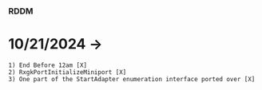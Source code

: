 ### RDDM

# 10/21/2024 -> 
    1) End Before 12am [X]
    2) RxgkPortInitializeMiniport [X]
    3) One part of the StartAdapter enumeration interface ported over [X]
